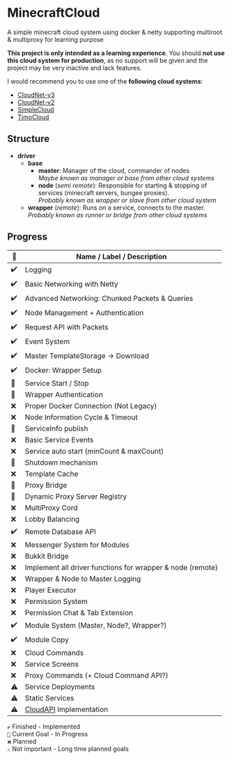 # MinecraftCloud
A simple minecraft cloud system using docker & netty supporting multiroot & multiproxy for learning purpose

**This project is only intended as a learning experience**.
You should **not use this cloud system for production**, as no support will be given and the project may be very inactive and lack features.

I would recommend you to use one of the **following cloud systems**:
- [CloudNet-v3](https://github.com/CloudNetService/CloudNet-v3)
- [CloudNet-v2](https://github.com/CloudNetService/CloudNet)
- [SimpleCloud](https://github.com/theSimpleCloud/SimpleCloud)
- [TimoCloud](https://github.com/TimoCloud/TimoCloud)

## Structure

- **driver**
  - **base**
	- **master**: Manager of the cloud, commander of nodes <br>
	  			  *Maybe known as manager or base from other cloud systems*
	- **node** (*semi remote*): Responsible for starting & stopping of services (minecraft servers, bungee proxies). <br>
	            *Probably known as wrapper or slave from other cloud system*
  - **wrapper** (*remote*): Runs on a service, connects to the master. <br>
				*Probably known as runner or bridge from other cloud systems*

## Progress

 📁 | Name / Label / Description
--- | --------------------------
✔️ | Logging
✔️ | Basic Networking with Netty
✔️ | Advanced Networking: Chunked Packets & Queries
✔️ | Node Management + Authentication
✔️ | Request API with Packets
✔️ | Event System
✔️ | Master TemplateStorage -> Download
✔️ | Docker: Wrapper Setup
🚧 | Service Start / Stop
🚧 | Wrapper Authentication
❌ | Proper Docker Connection (Not Legacy)
❌ | Node Information Cycle & Timeout
🚧 | ServiceInfo publish
❌ | Basic Service Events
❌ | Service auto start (minCount & maxCount)
🚧 | Shutdown mechanism
❌ | Template Cache
🚧 | Proxy Bridge
🚧 | Dynamic Proxy Server Registry
❌ | MultiProxy Cord
❌ | Lobby Balancing
✔️ | Remote Database API
❌ | Messenger System for Modules
❌ | Bukkit Bridge
❌ | Implement all driver functions for wrapper & node (remote)
❌ | Wrapper & Node to Master Logging
❌ | Player Executor
❌ | Permission System
❌ | Permission Chat & Tab Extension
✔️ | Module System (Master, Node?, Wrapper?)
✔️ | Module Copy
❌ | Cloud Commands
❌ | Service Screens
❌ | Proxy Commands (+ Cloud Command API?)
⚠️ | Service Deployments
⚠️ | Static Services
⚠️ | [CloudAPI](https://github.com/anweisen/CloudAPI) Implementation

``✔️`` Finished - Implemented <br>
``🚧`` Current Goal - In Progress <br>
``❌`` Planned <br>
``⚠️`` Not important - Long time planned goals 
